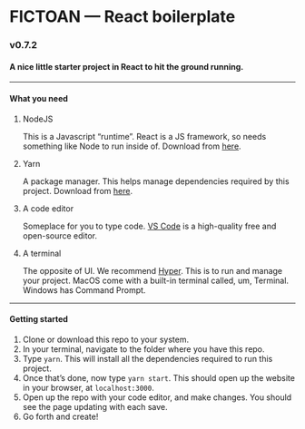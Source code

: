 # FICTOAN — React boilerplate
### v0.7.2
#### A nice little starter project in React to hit the ground running.

---

#### What you need
1. NodeJS

    This is a Javascript “runtime”. React is a JS framework, so needs something like Node to run inside of. Download from [here](https://nodejs.org/en/download/).
    
2. Yarn
    
    A package manager. This helps manage dependencies required by this project. Download from [here](https://classic.yarnpkg.com/en/docs/install).
    
3. A code editor
    
    Someplace for you to type code. [VS Code](https://code.visualstudio.com/) is a high-quality free and open-source editor.
    
4. A terminal
    
    The opposite of UI. We recommend [Hyper](https://hyper.is/). This is to run and manage your project. MacOS come with a built-in terminal called, um, Terminal. Windows has Command Prompt.

---

#### Getting started

1. Clone or download this repo to your system.
2. In your terminal, navigate to the folder where you have this repo.
3. Type `yarn`. This will install all the dependencies required to run this project.
4. Once that’s done, now type `yarn start`. This should open up the website in your browser, at `localhost:3000`.
5. Open up the repo with your code editor, and make changes. You should see the page updating with each save.
6. Go forth and create!
